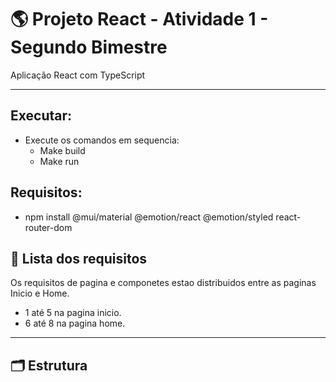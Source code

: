 # 🌎 Projeto React - Atividade 1 - Segundo Bimestre

Aplicação React com TypeScript

---

## Executar:
  - Execute os comandos em sequencia:
    - Make build
    - Make run

## Requisitos:
 - npm install @mui/material @emotion/react @emotion/styled react-router-dom


## 📌 Lista dos requisitos

Os requisitos de pagina e componetes estao distribuidos entre as paginas Inicio e Home.

- 1 até 5 na pagina inicio.
- 6 até 8 na pagina home.

---

## 🗂️ Estrutura

